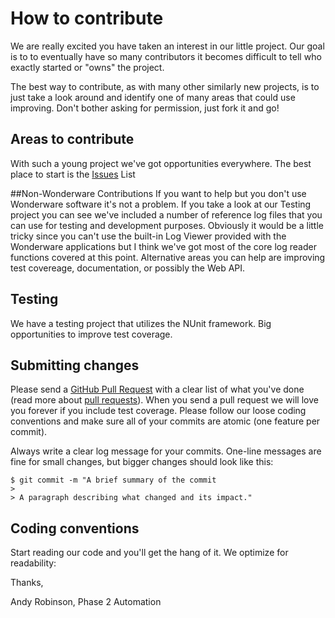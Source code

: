 # How to contribute

We are really excited you have taken an interest in our little project.  Our goal is to to eventually have so many contributors it becomes difficult to tell who exactly started or "owns" the project.

The best way to contribute, as with many other similarly new projects, is to just take a look around and identify one of many areas that could use improving.  Don't bother asking for permission, just fork it and go!

## Areas to contribute

With such a young project we've got opportunities everywhere.  The best place to start is the [Issues](/../../issues) List

##Non-Wonderware Contributions
If you want to help but you don't use Wonderware software it's not a problem.  If you take a look at our Testing project you can see we've included a number of reference log files that you can use for testing and development purposes.  Obviously it would be a little tricky since you can't use the built-in Log Viewer provided with the Wonderware applications but I think we've got most of the core log reader functions covered at this point.  Alternative areas you can help are improving test covereage, documentation, or possibly the Web API.

## Testing

We have a testing project that utilizes the NUnit framework.  Big opportunities to improve test coverage.

## Submitting changes

Please send a [GitHub Pull Request](/../../pull/new/master) with a clear list of what you've done (read more about [pull requests](http://help.github.com/pull-requests/)). When you send a pull request we will love you forever if you include test coverage. Please follow our loose coding conventions and make sure all of your commits are atomic (one feature per commit).

Always write a clear log message for your commits. One-line messages are fine for small changes, but bigger changes should look like this:

    $ git commit -m "A brief summary of the commit
    > 
    > A paragraph describing what changed and its impact."

## Coding conventions

Start reading our code and you'll get the hang of it. We optimize for readability:

Thanks,

Andy Robinson, Phase 2 Automation
